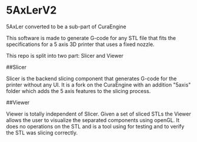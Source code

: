 # 5AxLerV2
5AxLer converted to be a sub-part of CuraEngine

This software is made to generate G-code for any STL file that fits the specifications for
a 5 axis 3D printer that uses a fixed nozzle.

This repo is split into two part: Slicer and Viewer

##Slicer

Slicer is the backend slicing component that generates G-code for the printer without any UI.
It is a fork on the CuraEngine with an addition "5axis" folder which adds the 5 axis features
to the slicing process.

##Viewer

Viewer is totally independent of Slicer.  Given a set of sliced STLs the Viewer allows the user
to visualize the separated components using openGL.  It does no operations on the STL and is a
tool using for testing and to verify the STL was slicing correctly.
